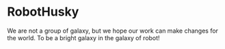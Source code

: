# RobotHusky
We are not a group of galaxy, but we hope our work can make changes for the world. To be a bright galaxy in the galaxy of robot!
